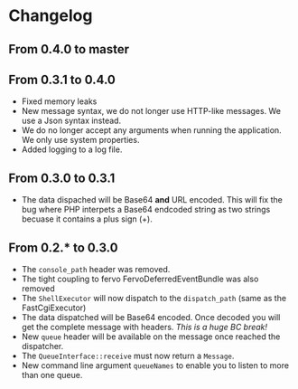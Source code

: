# Changelog

## From 0.4.0 to master


## From 0.3.1 to 0.4.0

* Fixed memory leaks
* New message syntax, we do not longer use HTTP-like messages. We use a Json syntax instead.
* We do no longer accept any arguments when running the application. We only use system properties.
* Added logging to a log file.

## From 0.3.0 to 0.3.1

* The data dispached will be Base64 **and** URL encoded. This will fix the bug where PHP interpets a Base64 endcoded string as two strings becuase it contains a plus sign (+). 

## From 0.2.* to 0.3.0

* The `console_path` header was removed.
* The tight coupling to fervo FervoDeferredEventBundle was also removed
* The `ShellExecutor` will now dispatch to the `dispatch_path` (same as the FastCgiExecutor)
* The data dispatched will be Base64 encoded. Once decoded you will get the complete message with headers. *This is a huge BC break!*
* New `queue` header will be available on the message once reached the dispatcher.
* The `QueueInterface::receive` must now return a `Message`.
* New command line argument `queueNames` to enable you to listen to more than one queue.
